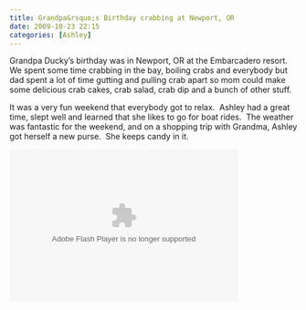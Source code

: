 ```yaml
---
title: Grandpa&rsquo;s Birthday crabbing at Newport, OR
date: 2009-10-23 22:15
categories: [Ashley]
---
```

<p>Grandpa Ducky’s birthday was in Newport, OR at the Embarcadero resort.  We spent some time crabbing in the bay, boiling crabs and everybody but dad spent a lot of time gutting and pulling crab apart so mom could make some delicious crab cakes, crab salad, crab dip and a bunch of other stuff.</p>  <p>It was a very fun weekend that everybody got to relax.  Ashley had a great time, slept well and learned that she likes to go for boat rides.  The weather was fantastic for the weekend, and on a shopping trip with Grandma, Ashley got herself a new purse.  She keeps candy in it.</p>  <p><embed type="application/x-shockwave-flash" src="http://picasaweb.google.com/s/c/bin/slideshow.swf" width="400" height="267" flashvars="host=picasaweb.google.com&amp;hl=en_US&amp;feat=flashalbum&amp;RGB=0x000000&amp;feed=http%3A%2F%2Fpicasaweb.google.com%2Fdata%2Ffeed%2Fapi%2Fuser%2Fwyseguys%2Falbumid%2F5399364380384003601%3Falt%3Drss%26kind%3Dphoto%26authkey%3DGv1sRgCPzcwoieq5H0Kg%26hl%3Den_US" pluginspage="http://www.macromedia.com/go/getflashplayer" /></p>
